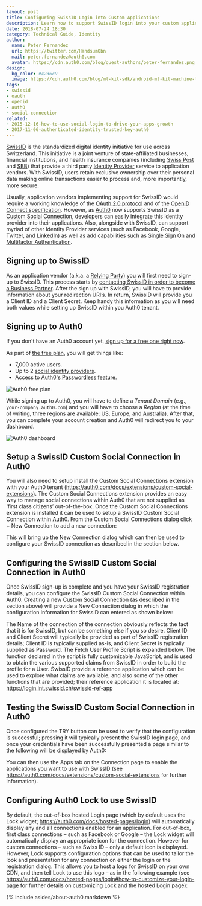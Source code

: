 ```yaml
---
layout: post
title: Configuring SwissID Login into Custom Applications
description: Learn how to support SwissID login into your custom applications with ease.
date: 2018-07-24 18:30
category: Technical Guide, Identity
author:
  name: Peter Fernandez
  url: https://twitter.com/HandsumQbn
  mail: peter.fernandez@auth0.com
  avatar: https://cdn.auth0.com/blog/guest-authors/peter-fernandez.png
design:
  bg_color: #4236c9
  image: https://cdn.auth0.com/blog/ml-kit-sdk/android-ml-kit-machine-learning-sdk-logo.png
tags:
- swissid
- oauth
- openid
- auth0
- social-connection
related:
- 2015-12-16-how-to-use-social-login-to-drive-your-apps-growth
- 2017-11-06-authenticated-identity-trusted-key-auth0
---
```


[SwissID](https://swissid.ch) is the standardized digital identity initiative for use across Switzerland. This initiative is a joint venture of state-affiliated businesses, financial institutions, and health insurance companies (including [Swiss Post](https://www.post.ch/en) and [SBB](https://www.sbb.ch/en/)) that provide a third party [Identity Provider](https://auth0.com/docs/identityproviders) service to application vendors. With SwissID, users retain exclusive ownership over their personal data making online transactions easier to process and, more importantly, more secure.

Usually, application vendors implementing support for SwissID would require a working knowledge of the [OAuth 2.0 protocol](https://auth0.com/docs/protocols/oauth2) and of the [OpenID Connect specification](https://auth0.com/docs/protocols/oidc). However, as [Auth0](https://auth0.com) now supports SwissID as a [Custom Social Connection](https://auth0.com/docs/extensions/custom-social-extensions), developers can easily integrate this identity provider into their applications. Also, alongside with SwissID, can support myriad of other Identity Provider services (such as Facebook, Google, Twitter, and LinkedIn) as well as add capabilities such as [Single Sign On](https://auth0.com/docs/sso/current) and [Multifactor Authentication](https://auth0.com/docs/multifactor-authentication).

## Signing up to SwissID

As an application vendor (a.k.a. a [Relying Party](https://auth0.com/identity-glossary#r)) you will first need to sign-up to SwissID. This process starts by [contacting SwissID in order to become a Business Partner](https://www.swissid.ch/en/business-partners#become-a-part-of-a-success-story). After the sign up with SwissID, you will have to provide information about your redirection URI’s. In return, SwissID will provide you a Client ID and a Client Secret. Keep handy this information as you will need both values while setting up SwissID within you Auth0 tenant.

## Signing up to Auth0

If you don't have an Auth0 account yet, <a href="https://auth0.com/signup" data-amp-replace="CLIENT_ID" data-amp-addparams="anonId=CLIENT_ID(cid-scope-cookie-fallback-name)">sign up for a free one right now</a>.

As part of [the free plan](https://auth0.com/pricing), you will get things like:
- 7,000 active users.
- Up to 2 [social identity providers](https://auth0.com/docs/identityproviders).
- Access to [Auth0's Passwordless feature](https://auth0.com/passwordless).

![Auth0 free plan](https://cdn.auth0.com/blog/swissid/auth0-free-plan.png)

While signing up to Auth0, you will have to define a _Tenant Domain_ (e.g., `your-company.auth0.com`) and you will have to choose a _Region_ (at the time of writing, three regions are available: US, Europe, and Australia). After that, you can complete your account creation and Auth0 will redirect you to your dashboard.

![Auth0 dashboard](https://cdn.auth0.com/blog/secure-your-gaming-company-with-auth0's-user-fraud-score-and-minfraud/auth0-dashboard.png)

## Setup a SwissID Custom Social Connection in Auth0

You will also need to setup install the Custom Social Connections extension with your Auth0 tenant (https://auth0.com/docs/extensions/custom-social-extensions). The Custom Social Connections extension provides an easy way to manage social connections within Auth0 that are not supplied as ‘first class citizens’ out-of-the-box.
Once the Custom Social Connections extension is installed it can be used to setup a SwissID Custom Social Connection within Auth0. From the Custom Social Connections dialog click + New Connection to add a new connection:

This will bring up the New Connection dialog which can then be used to configure your SwissID connection as described in the section below.

## Configuring the SwissID Custom Social Connection in Auth0

Once SwissID sign-up is complete and you have your SwissID registration details, you can configure the SwissID Custom Social Connection within Auth0. Creating a new Custom Social Connection (as described in the section above) will provide a New Connection dialog in which the configuration information for SwissID can entered as shown below: 

The Name of the connection of the connection obviously reflects the fact that it is for SwissID, but can be something else if you so desire. Client ID and Client Secret will typically be provided as part of SwissID registration details; Client ID is typically supplied as-is, and Client Secret is typically supplied as Password. 
The Fetch User Profile Script is expanded below. The function declared in the script is fully customizable JavaScript, and is used to obtain the various supported claims from SwissID in order to build the profile for a User. SwissID provide a reference application which can be used to explore what claims are available, and also some of the other functions that are provided; their reference application it is located at:  https://login.int.swissid.ch/swissid-ref-app

## Testing the SwissID Custom Social Connection in Auth0

Once configured the TRY button can be used to verify that the configuration is successful; pressing it will typically present the SwissID login page, and once your credentials have been successfully presented a page similar to the following will be displayed by Auth0:

You can then use the Apps tab on the Connection page to enable the applications you want to use with SwissID (see https://auth0.com/docs/extensions/custom-social-extensions for further information).

## Configuring Auth0 Lock to use SwissID

By default, the out-of-box hosted Login page (which by default uses the Lock widget; https://auth0.com/docs/hosted-pages/login) will automatically display any and all connections enabled for an application. For out-of-box, first class connections – such as Facebook or Google – the Lock widget will automatically display an appropriate icon for the connection. However for custom connections – such as Swiss ID – only a default icon is displayed. 
However, Lock supports configuration options that can be used to tailor the look and presentation for any connection on either the login or the registration dialog. This allows you to host a logo for SwissID on your own CDN, and then tell Lock to use this logo – as in the following example (see https://auth0.com/docs/hosted-pages/login#how-to-customize-your-login-page for further details on customizing Lock and the hosted Login page):   

{% include asides/about-auth0.markdown %}
